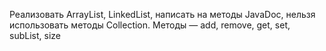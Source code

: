 Реализовать ArrayList, LinkedList, написать на методы JavaDoc, нельзя использовать методы Collection. Методы — add, remove, get, set, subList, size